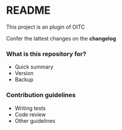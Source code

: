 # README #

This project is an plugin of OITC

Confer the lattest changes on the **changelog**

### What is this repository for? ###

* Quick summary
* Version
* Backup

### Contribution guidelines ###

* Writing tests
* Code review
* Other guidelines